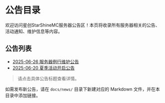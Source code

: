 # 公告目录

欢迎访问星创StarShineMC服务器公告区！本页将收录所有服务器相关的公告、活动通知、维护信息等内容。

## 公告列表

- [2025-06-26 服务器例行维护公告](docs/news/2025-06-26-maintenance.md)
- [2025-06-20 夏季活动开启公告](docs/news/2025-06-20-summer-event.md)

> 请点击具体公告标题查看详情。

如需发布新公告，请在 `docs/news/` 目录下新建对应的 Markdown 文件，并在本目录中添加链接。
